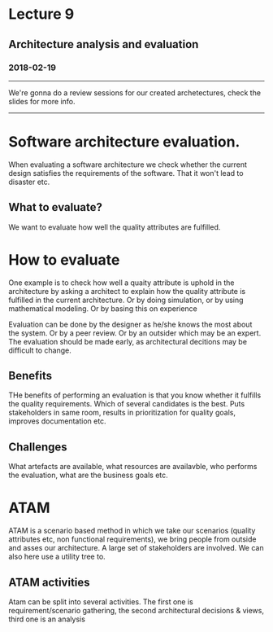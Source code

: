 # Lecture 9
## Architecture analysis and evaluation
### 2018-02-19
---
We're gonna do a review sessions for our created archetectures, check the slides for more info. 

---
# Software architecture evaluation. 
When evaluating a software architecture we check whether the current design satisfies the requirements of the software. That it won't lead to disaster etc. 

## What to evaluate? 
We want to evaluate how well the quality attributes are fulfilled.

# How to evaluate
One example is to check how well a quaity attribute is uphold in the architecture by asking a architect to explain how the quality attribute is fulfilled in the current architecture. Or by doing simulation, or by using mathematical modeling. Or by basing this on experience 

Evaluation can be done by the designer as he/she knows the most about the system. Or by a peer review. Or by an outsider which may be an expert. The evaluation should be made early, as architectural decitions may be difficult to change. 

## Benefits 
THe benefits of performing an evaluation is that you know whether it fulfills the quality requirements. Which of several candidates is the best. Puts stakeholders in same room, results in prioritization for quality goals, improves documentation etc. 

## Challenges
What artefacts are available, what resources are availavble, who performs the evaluation, what are the business goals etc. 

# ATAM
ATAM is a scenario based method in which we take our scenarios (quality attributes etc, non functional requirements), we bring people from outside and asses our architecture. A large set of stakeholders are involved. We can also here use a utility tree to. 

## ATAM activities
Atam can be split into several activities. The first one is requirement/scenario gathering, the second architectural decisions & views, third one is an analysis   
